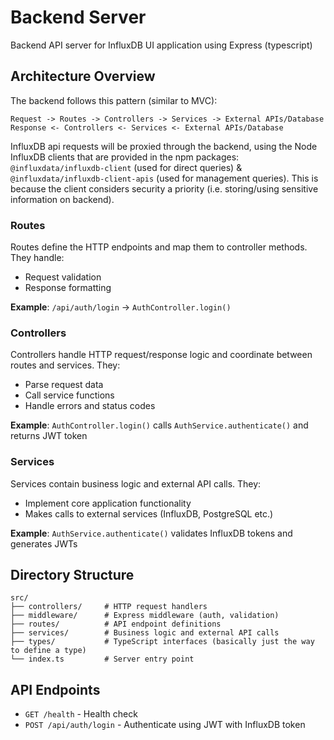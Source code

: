 # Backend Server

Backend API server for InfluxDB UI application using Express (typescript)

## Architecture Overview

The backend follows this pattern (similar to MVC):

```
Request -> Routes -> Controllers -> Services -> External APIs/Database
Response <- Controllers <- Services <- External APIs/Database
```

InfluxDB api requests will be proxied through the backend, using the Node InfluxDB clients that are provided in the npm packages: ```@influxdata/influxdb-client``` (used for direct queries) & ```@influxdata/influxdb-client-apis``` (used for management queries). This is because the client considers security a priority (i.e. storing/using sensitive information on backend).

### Routes
Routes define the HTTP endpoints and map them to controller methods. They handle:
- Request validation
- Response formatting

**Example**: `/api/auth/login` -> `AuthController.login()`

### Controllers
Controllers handle HTTP request/response logic and coordinate between routes and services. They:
- Parse request data
- Call service functions
- Handle errors and status codes

**Example**: `AuthController.login()` calls `AuthService.authenticate()` and returns JWT token

### Services
Services contain business logic and external API calls. They:
- Implement core application functionality
- Makes calls to external services (InfluxDB, PostgreSQL etc.)

**Example**: `AuthService.authenticate()` validates InfluxDB tokens and generates JWTs

## Directory Structure

```
src/
├── controllers/     # HTTP request handlers
├── middleware/      # Express middleware (auth, validation)
├── routes/          # API endpoint definitions
├── services/        # Business logic and external API calls
├── types/           # TypeScript interfaces (basically just the way to define a type)
└── index.ts         # Server entry point
```

## API Endpoints

- `GET /health` - Health check
- `POST /api/auth/login` - Authenticate using JWT with InfluxDB token
